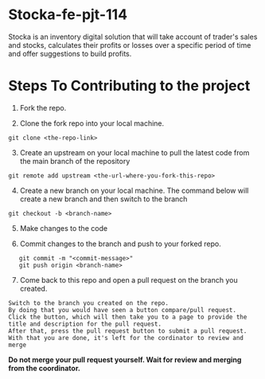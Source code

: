 # Stocka-fe-pjt-114

Stocka is an inventory digital solution that will take account of trader's sales and stocks, calculates their profits or losses over a specific period of time and offer suggestions to build profits.

# Steps To Contributing to the project
  
1. Fork the repo.

2. Clone the fork repo into your local machine.

```git clone <the-repo-link>```

3. Create an upstream on your local machine to pull the latest code from the main branch of the repository

```git remote add upstream <the-url-where-you-fork-this-repo>```

4. Create a new branch on your local machine. The command below will create a new branch and then switch to the branch

```git checkout -b <branch-name>```

5. Make changes to the code

6. Commit changes to the branch and push to your forked repo.

```git add .
   git commit -m "<commit-message>"
   git push origin <branch-name>
```

7. Come back to this repo and open a pull request on the branch you created.

```
Switch to the branch you created on the repo. 
By doing that you would have seen a button compare/pull request. 
Click the button, which will then take you to a page to provide the title and description for the pull request. 
After that, press the pull request button to submit a pull request. 
With that you are done, it's left for the cordinator to review and merge
```
   
 **Do not merge your pull request yourself. Wait for review and merging from the coordinator.**
